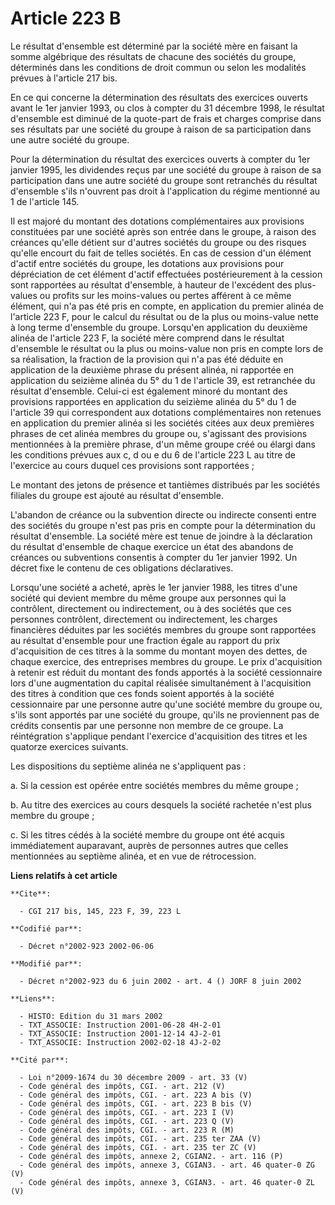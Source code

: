 # Article 223 B

Le résultat d'ensemble est déterminé par la société mère en faisant la somme algébrique des résultats de chacune des sociétés
du groupe, déterminés dans les conditions de droit commun ou selon les modalités prévues à l'article 217 bis.

En ce qui concerne la détermination des résultats des exercices ouverts avant le 1er janvier 1993, ou clos à compter du 31
décembre 1998, le résultat d'ensemble est diminué de la quote-part de frais et charges comprise dans ses résultats par une
société du groupe à raison de sa participation dans une autre société du groupe.

Pour la détermination du résultat des exercices ouverts à compter du 1er janvier 1995, les dividendes reçus par une société
du groupe à raison de sa participation dans une autre société du groupe sont retranchés du résultat d'ensemble s'ils
n'ouvrent pas droit à l'application du régime mentionné au 1 de l'article 145.

Il est majoré du montant des dotations complémentaires aux provisions constituées par une société après son entrée dans le
groupe, à raison des créances qu'elle détient sur d'autres sociétés du groupe ou des risques qu'elle encourt du fait de
telles sociétés. En cas de cession d'un élément d'actif entre sociétés du groupe, les dotations aux provisions pour
dépréciation de cet élément d'actif effectuées postérieurement à la cession sont rapportées au résultat d'ensemble, à hauteur
de l'excédent des plus-values ou profits sur les moins-values ou pertes afférent à ce même élément, qui n'a pas été pris en
compte, en application du premier alinéa de l'article 223 F, pour le calcul du résultat ou de la plus ou moins-value nette à
long terme d'ensemble du groupe. Lorsqu'en application du deuxième alinéa de l'article 223 F, la société mère comprend dans
le résultat d'ensemble le résultat ou la plus ou moins-value non pris en compte lors de sa réalisation, la fraction de la
provision qui n'a pas été déduite en application de la deuxième phrase du présent alinéa, ni rapportée en application du
seizième alinéa du 5° du 1 de l'article 39, est retranchée du résultat d'ensemble. Celui-ci est également minoré du montant
des provisions rapportées en application du seizième alinéa du 5° du 1 de l'article 39 qui correspondent aux dotations
complémentaires non retenues en application du premier alinéa si les sociétés citées aux deux premières phrases de cet alinéa
membres du groupe ou, s'agissant des provisions mentionnées à la première phrase, d'un même groupe créé ou élargi dans les
conditions prévues aux c, d ou e du 6 de l'article 223 L au titre de l'exercice au cours duquel ces provisions sont
rapportées ;

Le montant des jetons de présence et tantièmes distribués par les sociétés filiales du groupe est ajouté au résultat
d'ensemble.

L'abandon de créance ou la subvention directe ou indirecte consenti entre des sociétés du groupe n'est pas pris en compte
pour la détermination du résultat d'ensemble. La société mère est tenue de joindre à la déclaration du résultat d'ensemble de
chaque exercice un état des abandons de créances ou subventions consentis à compter du 1er janvier 1992. Un décret fixe le
contenu de ces obligations déclaratives.

Lorsqu'une société a acheté, après le 1er janvier 1988, les titres d'une société qui devient membre du même groupe aux
personnes qui la contrôlent, directement ou indirectement, ou à des sociétés que ces personnes contrôlent, directement ou
indirectement, les charges financières déduites par les sociétés membres du groupe sont rapportées au résultat d'ensemble
pour une fraction égale au rapport du prix d'acquisition de ces titres à la somme du montant moyen des dettes, de chaque
exercice, des entreprises membres du groupe. Le prix d'acquisition à retenir est réduit du montant des fonds apportés à la
société cessionnaire lors d'une augmentation du capital réalisée simultanément à l'acquisition des titres à condition que ces
fonds soient apportés à la société cessionnaire par une personne autre qu'une société membre du groupe ou, s'ils sont
apportés par une société du groupe, qu'ils ne proviennent pas de crédits consentis par une personne non membre de ce groupe.
La réintégration s'applique pendant l'exercice d'acquisition des titres et les quatorze exercices suivants.

Les dispositions du septième alinéa ne s'appliquent pas :

a. Si la cession est opérée entre sociétés membres du même groupe ;

b. Au titre des exercices au cours desquels la société rachetée n'est plus membre du groupe ;

c. Si les titres cédés à la société membre du groupe ont été acquis immédiatement auparavant, auprès de personnes autres que
celles mentionnées au septième alinéa, et en vue de rétrocession.

**Liens relatifs à cet article**

	**Cite**:

	  - CGI 217 bis, 145, 223 F, 39, 223 L

	**Codifié par**:

	  - Décret n°2002-923 2002-06-06

	**Modifié par**:

	  - Décret n°2002-923 du 6 juin 2002 - art. 4 () JORF 8 juin 2002

	**Liens**:

	  - HISTO: Edition du 31 mars 2002
	  - TXT_ASSOCIE: Instruction 2001-06-28 4H-2-01
	  - TXT_ASSOCIE: Instruction 2001-12-14 4J-2-01
	  - TXT_ASSOCIE: Instruction 2002-02-18 4J-2-02

	**Cité par**:

	  - Loi n°2009-1674 du 30 décembre 2009 - art. 33 (V)
	  - Code général des impôts, CGI. - art. 212 (V)
	  - Code général des impôts, CGI. - art. 223 A bis (V)
	  - Code général des impôts, CGI. - art. 223 B bis (V)
	  - Code général des impôts, CGI. - art. 223 I (V)
	  - Code général des impôts, CGI. - art. 223 Q (V)
	  - Code général des impôts, CGI. - art. 223 R (M)
	  - Code général des impôts, CGI. - art. 235 ter ZAA (V)
	  - Code général des impôts, CGI. - art. 235 ter ZC (V)
	  - Code général des impôts, annexe 2, CGIAN2. - art. 116 (P)
	  - Code général des impôts, annexe 3, CGIAN3. - art. 46 quater-0 ZG (V)
	  - Code général des impôts, annexe 3, CGIAN3. - art. 46 quater-0 ZL (V)
